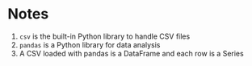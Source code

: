 # Notes
1. `csv` is the built-in Python library to handle CSV files
2. `pandas` is a Python library for data analysis
3. A CSV loaded with pandas is a DataFrame and each row is a Series
